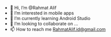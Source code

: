 - 👋 Hi, I’m @Rahmat Alif
- 👀 I’m interested in mobile apps
- 🌱 I’m currently learning Android Studio
- 💞️ I’m looking to collaborate on ...
- 📫 How to reach me RahmatAlif.id@gmail.com

<!---
k900s10/k900s10 is a ✨ special ✨ repository because its `README.md` (this file) appears on your GitHub profile.
You can click the Preview link to take a look at your changes.
--->

